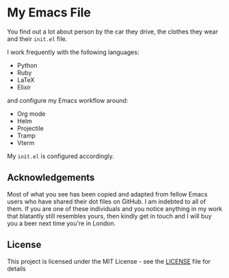 # My Emacs File

You find out a lot about person by the car they drive, the clothes they wear and
their `init.el` file.

I work frequently with the following languages:

- Python
- Ruby
- LaTeX
- Elixir

and configure my Emacs workflow around:

- Org mode
- Helm
- Projectile
- Tramp
- Vterm

My `init.el` is configured accordingly.

## Acknowledgements

Most of what you see has been copied and adapted from fellow Emacs users who
have shared their dot files on GitHub. I am indebted to all of them. If you are
one of these individuals and you notice anything in my work that blatantly still
resembles yours, then kindly get in touch and I will buy you a
beer next time you're in London.

## License

This project is licensed under the MIT License - see the
[LICENSE](LICENSE) file for details
